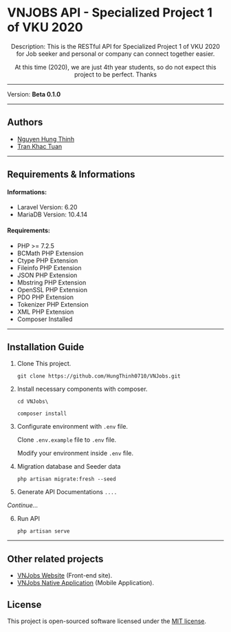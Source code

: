 # VNJOBS API - Specialized Project 1 of VKU 2020

<p align="center">
Description: This is the RESTful API for Specialized Project 1 of VKU 2020 for Job seeker and personal or company can connect together easier.
</p>
<p align="center">
At this time (2020), we are just 4th year students, so do not expect this project to be perfect. Thanks
</p>

------------
Version: **Beta 0.1.0**

------------

## Authors

- [Nguyen Hung Thinh](https://github.com/HungThinh0710)
- [Tran Khac Tuan](SinJunior)

------------
## Requirements & Informations
#### Informations:
- Laravel Version: 6.20
- MariaDB Version: 10.4.14
#### Requirements:
- PHP >= 7.2.5
- BCMath PHP Extension
- Ctype PHP Extension
- Fileinfo PHP Extension
- JSON PHP Extension
- Mbstring PHP Extension
- OpenSSL PHP Extension
- PDO PHP Extension
- Tokenizer PHP Extension
- XML PHP Extension
- Composer Installed


------------


## Installation Guide
1. Clone This project.

	`git clone https://github.com/HungThinh0710/VNJobs.git`
2. Install necessary components with composer.

	`cd VNJobs\ `

	`composer install`
3. Configurate environment with `.env` file.
	
	Clone `.env.example` file to `.env` file.
	
	Modify your environment inside `.env` file.
4. Migration database and Seeder data

	`php artisan migrate:fresh --seed`
5. Generate API Documentations
	`....`

*Continue...*

6. Run API
	
	`php artisan serve`

------------
## Other related projects
- [VNJobs Website](...) (Front-end site).
- [VNJobs Native Application](...) (Mobile Application).

## License

This project is open-sourced software licensed under the [MIT license](https://opensource.org/licenses/MIT).

